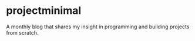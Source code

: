# projectminimal

A monthly blog that shares my insight in programming and building projects from scratch.
